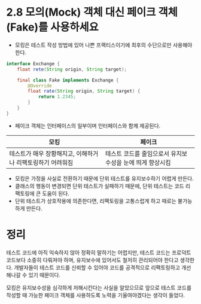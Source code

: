 # 2.8 모의(Mock) 객체 대신 페이크 객체(Fake)를 사용하세요
- 모킹은 테스트 작성 방법에 있어 나쁜 프랙티스이기에 최후의 수단으로만 사용해야 한다.
```java
interface Exchange {
    float rete(String origin, String target);

    final class Fake implements Exchange {
        @Override
        float rate(String origin, String target) {
            return 1.2345;
        }
    }
}
```
- 페이크 객체는 인터페이스의 일부이며 인터페이스와 함께 제공된다.

| 모킹                               | 페이크                             |
|----------------------------------|---------------------------------|
| 테스트가 매우 장황해지고, 이해하거나 리팩토링하기 어려워짐 | 테스트 코드를 줄임으로서 유지보수성을 눈에 띄게 향상시킴 |

- 모킹은 가정을 사실로 전환하기 때문에 단위 테스트를 유지보수하기 어렵게 만든다.
- 클래스의 행동이 변경되면 단위 테스트가 실패하기 때문에, 단위 테스트는 코드 리팩토링에 큰 도움이 된다.
- 단위 테스트가 상호작용에 의존한다면, 리팩토링을 고통스럽게 하고 때로는 불가능하게 만든다.

# 정리
테스트 코드에 아직 익숙하지 않아 정확히 말하기는 어렵지만, 테스트 코드는 프로덕트 코드보다 소중히 다뤄져야 하며, 유지보수에 있어서도 철저히 관리되어야 한다고 생각한다. 개발자들이 테스트 코드를 신뢰할 수 있어야 코드를 공격적으로 리팩토링하고 개선해나갈 수 있기 때문이다.

모킹은 유지보수성을 심각하게 저해시킨다는 사실을 알았으므로 앞으로 테스트 코드를 작성할 때 가능한 페이크 객체를 사용하도록 노력을 기울여야겠다는 생각이 들었다. 